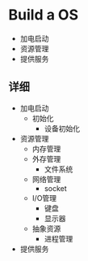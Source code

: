 # Build a OS

- 加电启动
- 资源管理
- 提供服务

## 详细
- 加电启动
    - 初始化
        - 设备初始化
- 资源管理
    - 内存管理
    - 外存管理
        - 文件系统
    - 网络管理
        - socket
    - I/O管理
        - 键盘
        - 显示器
    - 抽象资源
        - 进程管理
- 提供服务